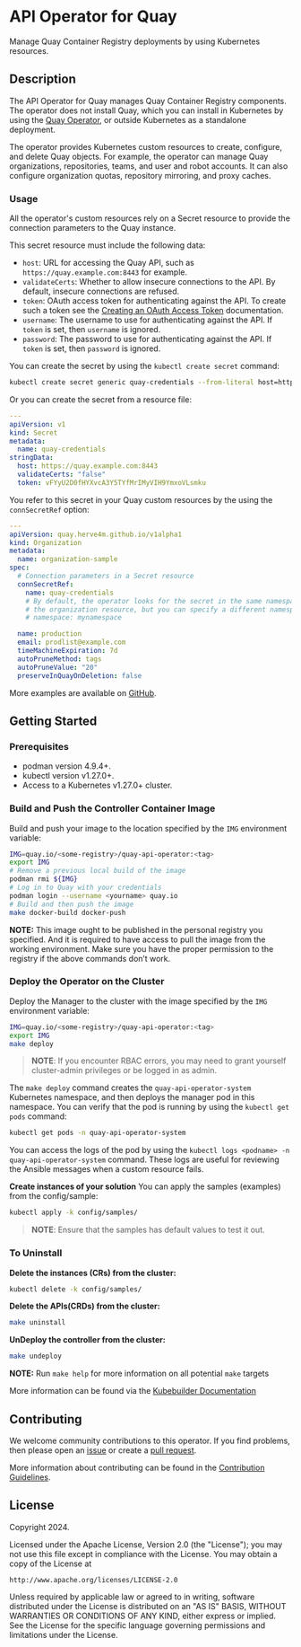 # API Operator for Quay

Manage Quay Container Registry deployments by using Kubernetes resources.

## Description

The API Operator for Quay manages Quay Container Registry components.
The operator does not install Quay, which you can install in Kubernetes by using the [Quay Operator](https://operatorhub.io/operator/project-quay), or outside Kubernetes as a standalone deployment.

The operator provides Kubernetes custom resources to create, configure, and delete Quay objects.
For example, the operator can manage Quay organizations, repositories, teams, and user and robot accounts.
It can also configure organization quotas, repository mirroring, and proxy caches.

### Usage

All the operator's custom resources rely on a Secret resource to provide the connection parameters to the Quay instance.

This secret resource must include the following data:

* `host`: URL for accessing the Quay API, such as ``https://quay.example.com:8443`` for example.
* `validateCerts`: Whether to allow insecure connections to the API.
  By default, insecure connections are refused.
* `token`: OAuth access token for authenticating against the API.
  To create such a token see the [Creating an OAuth Access Token](https://access.redhat.com/documentation/en-us/red_hat_quay/3/html-single/red_hat_quay_api_guide/index#creating-oauth-access-token) documentation.
* `username`: The username to use for authenticating against the API.
  If `token` is set, then `username` is ignored.
* `password`: The password to use for authenticating against the API.
  If `token` is set, then `password` is ignored.

You can create the secret by using the `kubectl create secret` command:

```sh
kubectl create secret generic quay-credentials --from-literal host=https://quay.example.com:8443 --from-literal validateCerts=false --from-literal token=vFYyU2D0fHYXvcA3Y5TYfMrIMyVIH9YmxoVLsmku
```

Or you can create the secret from a resource file:

```yaml
---
apiVersion: v1
kind: Secret
metadata:
  name: quay-credentials
stringData:
  host: https://quay.example.com:8443
  validateCerts: "false"
  token: vFYyU2D0fHYXvcA3Y5TYfMrIMyVIH9YmxoVLsmku
```

You refer to this secret in your Quay custom resources by the using the `connSecretRef` option:

```yaml
---
apiVersion: quay.herve4m.github.io/v1alpha1
kind: Organization
metadata:
  name: organization-sample
spec:
  # Connection parameters in a Secret resource
  connSecretRef:
    name: quay-credentials
    # By default, the operator looks for the secret in the same namespace as
    # the organization resource, but you can specify a different namespace.
    # namespace: mynamespace

  name: production
  email: prodlist@example.com
  timeMachineExpiration: 7d
  autoPruneMethod: tags
  autoPruneValue: "20"
  preserveInQuayOnDeletion: false
```

More examples are available on [GitHub](https://github.com/herve4m/quay-api-operator/tree/main/config/samples).


## Getting Started

### Prerequisites

- podman version 4.9.4+.
- kubectl version v1.27.0+.
- Access to a Kubernetes v1.27.0+ cluster.

### Build and Push the Controller Container Image

Build and push your image to the location specified by the `IMG` environment variable:

```sh
IMG=quay.io/<some-registry>/quay-api-operator:<tag>
export IMG
# Remove a previous local build of the image
podman rmi ${IMG}
# Log in to Quay with your credentials
podman login --username <yourname> quay.io
# Build and then push the image
make docker-build docker-push
```

**NOTE:** This image ought to be published in the personal registry you specified.
And it is required to have access to pull the image from the working environment.
Make sure you have the proper permission to the registry if the above commands don’t work.

### Deploy the Operator on the Cluster

Deploy the Manager to the cluster with the image specified by the `IMG` environment variable:

```sh
IMG=quay.io/<some-registry>/quay-api-operator:<tag>
export IMG
make deploy
```

> **NOTE**: If you encounter RBAC errors, you may need to grant yourself cluster-admin privileges or be logged in as admin.

The `make deploy` command creates the `quay-api-operator-system` Kubernetes namespace, and then deploys the manager pod in this namespace.
You can verify that the pod is running by using the `kubectl get pods` command:

```sh
kubectl get pods -n quay-api-operator-system
```

You can access the logs of the pod by using the `kubectl logs <podname> -n quay-api-operator-system` command.
These logs are useful for reviewing the Ansible messages when a custom resource fails.


**Create instances of your solution**
You can apply the samples (examples) from the config/sample:

```sh
kubectl apply -k config/samples/
```

>**NOTE**: Ensure that the samples has default values to test it out.

### To Uninstall
**Delete the instances (CRs) from the cluster:**

```sh
kubectl delete -k config/samples/
```

**Delete the APIs(CRDs) from the cluster:**

```sh
make uninstall
```

**UnDeploy the controller from the cluster:**

```sh
make undeploy
```

**NOTE:** Run `make help` for more information on all potential `make` targets

More information can be found via the [Kubebuilder Documentation](https://book.kubebuilder.io/introduction.html)


## Contributing

We welcome community contributions to this operator.
If you find problems, then please open an [issue](https://github.com/herve4m/quay-api-operator/issues) or create a [pull request](https://github.com/herve4m/quay-api-operator/pulls).

More information about contributing can be found in the [Contribution Guidelines](https://github.com/herve4m/quay-api-operator/blob/main/CONTRIBUTING.md).


## License

Copyright 2024.

Licensed under the Apache License, Version 2.0 (the "License");
you may not use this file except in compliance with the License.
You may obtain a copy of the License at

    http://www.apache.org/licenses/LICENSE-2.0

Unless required by applicable law or agreed to in writing, software
distributed under the License is distributed on an "AS IS" BASIS,
WITHOUT WARRANTIES OR CONDITIONS OF ANY KIND, either express or implied.
See the License for the specific language governing permissions and
limitations under the License.
